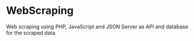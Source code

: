 # WebScraping
Web scraping using PHP, JavaScript and JSON Server as API and database for the scraped data.

